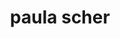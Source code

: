---
title: "paula scher"
id: tag.id
permalink: "/tags/paula%20scher"
videos: [363,1195,1345,2503]
---